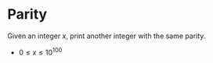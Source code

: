 # Parity

Given an integer $x$, print another integer with the same parity.

- $0 \leq x \leq 10^{100}$
